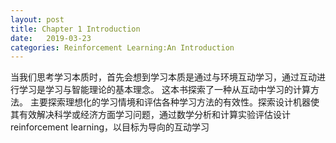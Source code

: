 ```yaml
---
layout: post
title: Chapter 1 Introduction 
date:   2019-03-23
categories: Reinforcement Learning:An Introduction
---
```


当我们思考学习本质时，首先会想到学习本质是通过与环境互动学习，通过互动进行学习是学习与智能理论的基本理念。
这本书探索了一种从互动中学习的计算方法。 主要探索理想化的学习情境和评估各种学习方法的有效性。探索设计机器使其有效解决科学或经济方面学习问题，通过数学分析和计算实验评估设计
reinforcement learning，以目标为导向的互动学习
